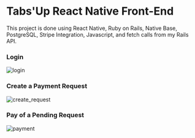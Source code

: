 # Tabs'Up React Native Front-End

This project is done using React Native, Ruby on Rails, Native Base, PostgreSQL, Stripe Integration, Javascript, and fetch calls from my Rails API.

### Login
![login](https://cloud.githubusercontent.com/assets/19716881/26609487/375e9c44-4556-11e7-984d-03ae65fc5fb3.gif)

### Create a Payment Request
![create_request](https://cloud.githubusercontent.com/assets/19716881/26609488/3761c63a-4556-11e7-925c-a2177a68eb67.gif)

### Pay of a Pending Request
![payment](https://cloud.githubusercontent.com/assets/19716881/26609545/9161e07a-4556-11e7-9675-66e15250836f.gif)
